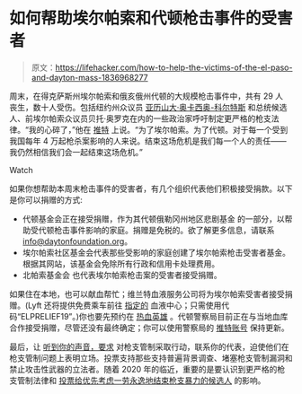 # 如何帮助埃尔帕索和代顿枪击事件的受害者

> 原文：<https://lifehacker.com/how-to-help-the-victims-of-the-el-paso-and-dayton-mass-1836968277>

周末，在得克萨斯州埃尔帕索和俄亥俄州代顿的大规模枪击事件中，共有 29 人 丧生，数十人受伤。包括纽约州众议员 [亚历山大·奥卡西奥-科尔特斯](https://twitter.com/AOC/status/1158043756819623937) 和总统候选人、前埃尔帕索众议员贝托·奥罗克在内的一些政治家呼吁制定更严格的枪支法律。“我的心碎了，”他在 [推特](https://twitter.com/BetoORourke/status/1157988671502503936) 上说。“为了埃尔帕索。为了代顿。对于每一个受到我国每年 4 万起枪杀案影响的人来说。结束这场危机是我们每一个人的责任——我仍然相信我们会一起结束这场危机。”

Watch

如果你想帮助本周末枪击事件的受害者，有几个组织代表他们积极接受捐款。以下是你可以捐赠的方式:

*   代顿基金会正在接受捐赠，作为其代顿俄勒冈州地区悲剧基金 的一部分，以帮助受代顿枪击事件影响的家庭。捐赠是免税的。欲了解更多信息，请联系 info@daytonfoundation.org。
*   埃尔帕索社区基金会代表那些受影响的家庭创建了埃尔帕索枪击受害者基金。根据其网站，该基金会免除所有行政和信用卡处理费用。
*   北帕索基金会 也代表埃尔帕索枪击案的受害者接受捐赠。

如果住在本地，也可以献血帮忙；维兰特血液服务公司将为埃尔帕索受害者接受捐赠。(Lyft 还将提供免费乘车前往 [指定的](https://www.elpasotimes.com/story/news/local/2019/08/03/el-paso-mall-shooting-walmart-how-help-blood-donation/1911883001/) 血液中心；只需使用代码“ELPRELIEF19”。)你也要先预约在 [热血英雄](https://bloodhero.com/) 。代顿警察局目前正在与当地血库合作接受捐赠，尽管还没有最终确定；你可以使用警察局的 [推特账号](https://twitter.com/DaytonPolice/status/1158018759707242496) 保持更新。

最后，让 [听到你的声音，要求](https://lifehacker.com/how-to-demand-action-on-gun-control-1823064657) 对枪支管制采取行动，联系你的代表，迫使他们在枪支管制问题上表明立场。投票支持那些支持普遍背景调查、堵塞枪支管制漏洞和禁止攻击性武器的立法者。随着 2020 年的临近，重要的是要认识到更严格的枪支管制法律和 [投票给优先考虑一劳永逸地结束枪支暴力的候选人](https://lifehacker.com/heres-every-2020-democratic-candidates-plan-to-end-gun-1836917130) 的影响。